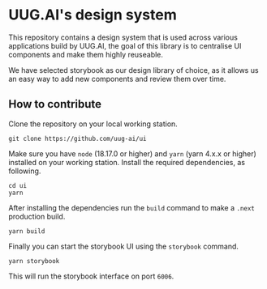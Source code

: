 # UUG.AI's design system

This repository contains a design system that is used across various applications build by UUG.AI, the goal of this library is to centralise UI components and make them highly reuseable.

We have selected storybook as our design library of choice, as it allows us an easy way to add new components and review them over time.

## How to contribute

Clone the repository on your local working station.

    git clone https://github.com/uug-ai/ui

Make sure you have `node` (18.17.0 or higher) and `yarn` (yarn 4.x.x or higher) installed on your working station. Install the required dependencies, as following.

    cd ui
    yarn

After installing the dependencies run the `build` command to make a `.next` production build.

    yarn build

Finally you can start the storybook UI using the `storybook` command.

    yarn storybook

This will run the storybook interface on port `6006`. 